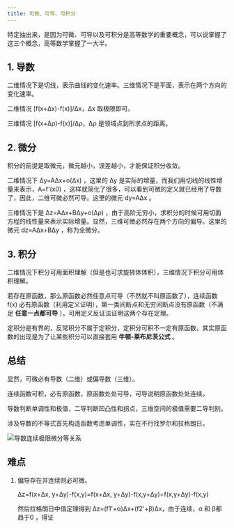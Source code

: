 ```yaml
---
title: 可微、可导、可积分
---
```


特定抽出来，是因为可微、可导以及可积分是高等数学的重要概念，可以说掌握了这三个概念，高等数学掌握了一大半。

## 1. 导数

二维情况下是切线，表示曲线的变化速率。三维情况下是平面，表示在两个方向的变化速率。

二维情况 [f(x+Δx)-f(x)]/Δx，Δx 取极限即可。

三维情况 [f(x+Δρ)-f(x)]/Δρ，Δρ 是领域点到所求点的距离。

## 2. 微分

积分的前提是取微元，微元越小，误差越小，才能保证积分收敛。

二维情况下 Δy=AΔx+o(Δx) ，这里的 Δy 是实际的增量，而我们用切线的线性增量来表示，A=f'(x0) ，这样就简化了很多，可以看到可微的定义就已经用了导数了，因此，二维可微必然可导。这里的微元 dy=AΔx 。

三维情况下是 Δz=AΔx+BΔy+o(Δρ) ，由于高阶无穷小，求积分的时候可用切面方程的线性量来表示实际增量。显然，三维可微必然存在两个方向的偏导。这里的微元 dz=AΔx+BΔy ，称为全微分。 

## 3. 积分

二维情况下积分可用面积理解（但是也可求旋转体体积），三维情况下积分可用体积理解。

若存在原函数，那么原函数必然任意点可导（不然就不叫原函数了），连续函数 f(x) 必有原函数（利用定义证明），第一类间断点和无穷间断点没有原函数（不满足 **任意一点都可导** ），可用定义反证法证明这两个存在定理。

定积分是有界的，反常积分不属于定积分，定积分可积不一定有原函数，其实原函数的出现是为了让某些积分可以直接套用 **牛顿-莱布尼茨公式** 。

## 总结

显然，可微必有导数（二维）或偏导数（三维）。

连续函数可积，必有原函数，原函数处处可导，可导说明原函数处处连续。

导数判断单调性和极值，二导判断凹凸性和拐点，三维空间的极值需要二导判别。

涉及导数的不等式首先构造函数考虑单调性，实在不行找罗尔和拉格朗日。

![导数连续极限微分等关系](/advanced-mathematics/img/ddi.png)

## 难点

1. 偏导存在并连续则必可微。

   Δz=f(x+Δx, y+Δy)-f(x,y)=f(x+Δx, y+Δy)-f(x,y+Δy)+f(x,y+Δy)-f(x,y)

   然后拉格朗日中值定理得到 Δz=(f1'+α)Δx+(f2'+β)Δx，由于连续，α 和 β都趋于0 ，得证